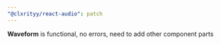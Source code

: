```yaml
---
"@clxrityy/react-audio": patch
---
```


**Waveform** is functional, no errors, need to add other component parts
